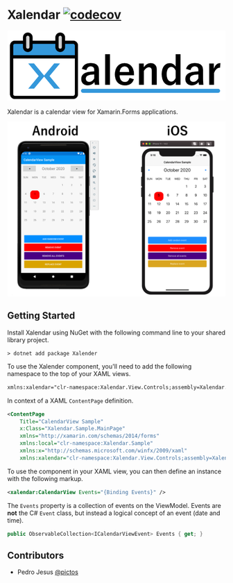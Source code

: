 # Xalendar [![codecov](https://codecov.io/gh/ionixjunior/Xalendar/branch/master/graph/badge.svg)](https://codecov.io/gh/ionixjunior/Xalendar)

![Xalendar logo](./assets/logo.png)

Xalendar is a calendar view for Xamarin.Forms applications.

![screenshot](./assets/screenshot.png)

## Getting Started

Install Xalendar using NuGet with the following command line to your shared library project.

```console
> dotnet add package Xalender
```

To use the Xalender component, you'll need to add the following namespace to the top of your XAML views.

```xml
xmlns:xalendar="clr-namespace:Xalendar.View.Controls;assembly=Xalendar.View"
```

In context of a XAML `ContentPage` definition.

```xml
<ContentPage
    Title="CalendarView Sample"
    x:Class="Xalendar.Sample.MainPage"
    xmlns="http://xamarin.com/schemas/2014/forms"
    xmlns:local="clr-namespace:Xalendar.Sample"
    xmlns:x="http://schemas.microsoft.com/winfx/2009/xaml"
    xmlns:xalendar="clr-namespace:Xalendar.View.Controls;assembly=Xalendar.View">
```


To use the component in your XAML view, you can then define an instance with the following markup.

```xml
<xalendar:CalendarView Events="{Binding Events}" />
```

The `Events` property is a collection of events on the ViewModel. Events are **not** the C# `Event` class, but instead a logical concept of an event (date and time).

```c#
public ObservableCollection<ICalendarViewEvent> Events { get; }
```

## Contributors

- Pedro Jesus [@pictos](https://github.com/pictos)
